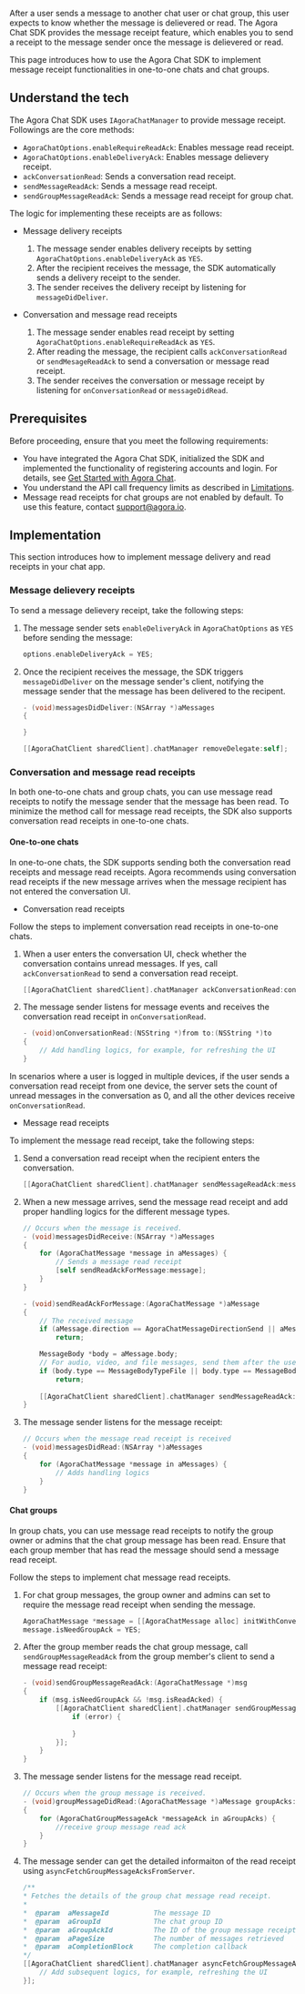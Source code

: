 After a user sends a message to another chat user or chat group, this user expects to know whether the message is delievered or read. The Agora Chat SDK provides the message receipt feature, which enables you to send a receipt to the message sender once the message is delievered or read.

This page introduces how to use the Agora Chat SDK to implement message receipt functionalities in one-to-one chats and chat groups.

## Understand the tech

The Agora Chat SDK uses `IAgoraChatManager` to provide message receipt. Followings are the core methods:

- `AgoraChatOptions.enableRequireReadAck`: Enables message read receipt.
- `AgoraChatOptions.enableDeliveryAck`: Enables message delievery receipt.
- `ackConversationRead`: Sends a conversation read receipt.
- `sendMessageReadAck`: Sends a message read receipt.
- `sendGroupMessageReadAck`: Sends a message read receipt for group chat.

The logic for implementing these receipts are as follows:

- Message delivery receipts

  1. The message sender enables delivery receipts by setting `AgoraChatOptions.enableDeliveryAck` as `YES`.
  2. After the recipient receives the message, the SDK automatically sends a delivery receipt to the sender.
  3. The sender receives the delivery receipt by listening for `messageDidDeliver`.

- Conversation and message read receipts

  1. The message sender enables read receipt by setting `AgoraChatOptions.enableRequireReadAck` as `YES`.
  2. After reading the message, the recipient calls `ackConversationRead` or `sendMesageReadAck` to send a conversation or message read receipt.
  3. The sender receives the conversation or message receipt by listening for `onConversationRead` or `messageDidRead`.

## Prerequisites

Before proceeding, ensure that you meet the following requirements:

- You have integrated the Agora Chat SDK, initialized the SDK and implemented the functionality of registering accounts and login. For details, see [Get Started with Agora Chat](./agora_chat_get_started_ios?platform=iOS).
- You understand the API call frequency limits as described in [Limitations](./agora_chat_limitation?platform=iOS).
- Message read receipts for chat groups are not enabled by default. To use this feature, contact support@agora.io.

## Implementation

This section introduces how to implement message delivery and read receipts in your chat app.

### Message delievery receipts

To send a message delievery receipt, take the following steps:

1. The message sender sets `enableDeliveryAck` in `AgoraChatOptions` as `YES` before sending the message:

    ```objective-C
    options.enableDeliveryAck = YES;
    ```

2. Once the recipient receives the message, the SDK triggers `messageDidDeliver` on the message sender's client, notifying the message sender that the message has been delivered to the recipent.

    ```objective-c
    - (void)messagesDidDeliver:(NSArray *)aMessages
    {

    }

    [[AgoraChatClient sharedClient].chatManager removeDelegate:self];
    ```

### Conversation and message read receipts

In both one-to-one chats and group chats, you can use message read receipts to notify the message sender that the message has been read. To minimize the method call for message read receipts, the SDK also supports conversation read receipts in one-to-one chats. 

#### One-to-one chats

In one-to-one chats, the SDK supports sending both the conversation read receipts and message read receipts. Agora recommends using conversation read receipts if the new message arrives when the message recipient has not entered the conversation UI. 

- Conversation read receipts

 Follow the steps to implement conversation read receipts in one-to-one chats.

 1. When a user enters the conversation UI, check whether the conversation contains unread messages. If yes, call `ackConversationRead` to send a conversation read receipt.

    ```objective-c
    [[AgoraChatClient sharedClient].chatManager ackConversationRead:conversationId completion:nil];
    ```
    

 2. The message sender listens for message events and receives the conversation read receipt in `onConversationRead`.

    ```objective-c
    - (void)onConversationRead:(NSString *)from to:(NSString *)to
    {
        // Add handling logics, for example, for refreshing the UI
    }
    ```

 <div class="alert note">In scenarios where a user is logged in multiple devices, if the user sends a conversation read receipt from one device, the server sets the count of unread messages in the conversation as 0, and all the other devices receive <code>onConversationRead</code>.</note>

- Message read receipts

 To implement the message read receipt, take the following steps:

 1. Send a conversation read receipt when the recipient enters the conversation.

    ```objective-c
    [[AgoraChatClient sharedClient].chatManager sendMessageReadAck:messageId toUser:conversationId completion:nil];
    ```

 2. When a new message arrives, send the message read receipt and add proper handling logics for the different message types.

    ```objective-c
    // Occurs when the message is received.
    - (void)messagesDidReceive:(NSArray *)aMessages
    {
        for (AgoraChatMessage *message in aMessages) {
            // Sends a message read receipt
            [self sendReadAckForMessage:message];
        }
    }

    - (void)sendReadAckForMessage:(AgoraChatMessage *)aMessage
    {
        // The received message
        if (aMessage.direction == AgoraChatMessageDirectionSend || aMessage.isReadAcked || aMessage.chatType != AgoraChatTypeChat)
            return;
    
        MessageBody *body = aMessage.body;
        // For audio, video, and file messages, send them after the user clicks the file.
        if (body.type == MessageBodyTypeFile || body.type == MessageBodyTypeVoice || body.type == MessageBodyTypeImage)
            return;
            
        [[AgoraChatClient sharedClient].chatManager sendMessageReadAck:aMessage.messageId toUser:aMessage.conversationId completion:nil];
    }
    ```

 3. The message sender listens for the message receipt:

    ```objective-c
    // Occurs when the message read receipt is received
    - (void)messagesDidRead:(NSArray *)aMessages
    {
        for (AgoraChatMessage *message in aMessages) {
            // Adds handling logics
        }
    }
    ```

#### Chat groups

In group chats, you can use message read receipts to notify the group owner or admins that the chat group message has been read. Ensure that each group member that has read the message should send a message read receipt.

Follow the steps to implement chat message read receipts.

1. For chat group messages, the group owner and admins can set to require the message read receipt when sending the message.

    ```objective-c
    AgoraChatMessage *message = [[AgoraChatMessage alloc] initWithConversationID:to from:from to:to body:aBody ext:aExt];
    message.isNeedGroupAck = YES;
    ```

2. After the group member reads the chat group message, call `sendGroupMessageReadAck` from the group member's client to send a message read receipt:

    ```objective-c
    - (void)sendGroupMessageReadAck:(AgoraChatMessage *)msg
    {
        if (msg.isNeedGroupAck && !msg.isReadAcked) {
            [[AgoraChatClient sharedClient].chatManager sendGroupMessageReadAck:msg.messageId toGroup:msg.conversationId content:@"123" completion:^(AgoraChatError *error) {
                if (error) {
                
                }
            }];
        }
    }
    ```

3. The message sender listens for the message read receipt.

    ```objective-c
    // Occurs when the group message is received.
    - (void)groupMessageDidRead:(AgoraChatMessage *)aMessage groupAcks:(NSArray *)aGroupAcks
    {
        for (AgoraChatGroupMessageAck *messageAck in aGroupAcks) {
            //receive group message read ack
        }
    } 
    ```

4. The message sender can get the detailed informaiton of the read receipt using `asyncFetchGroupMessageAcksFromServer`.

    ```objective-c
    /**
    * Fetches the details of the group chat message read receipt.
    *
    *  @param  aMessageId           The message ID
    *  @param  aGroupId             The chat group ID
    *  @param  aGroupAckId          The ID of the group message receipt
    *  @param  aPageSize            The number of messages retrieved
    *  @param  aCompletionBlock     The completion callback
    */
    [[AgoraChatClient sharedClient].chatManager asyncFetchGroupMessageAcksFromServer:messageId groupId:groupId startGroupAckId:nil pageSize:pageSize completion:^(AgoraChatCursorResult *aResult, AgoraChatError *error, int totalCount) {
        // Add subsequent logics, for example, refreshing the UI
    }];
    ```